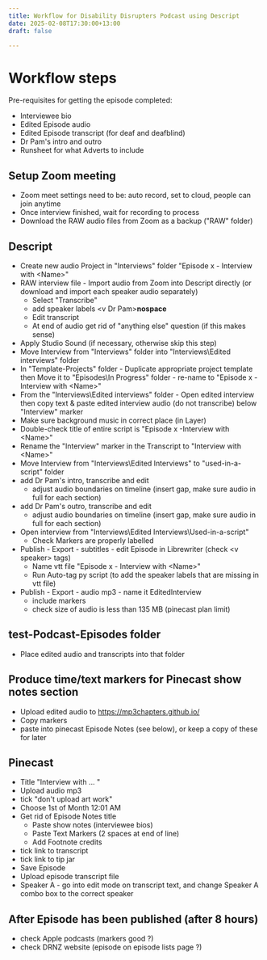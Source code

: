 ```yaml
---
title: Workflow for Disability Disrupters Podcast using Descript
date: 2025-02-08T17:30:00+13:00
draft: false

---
```


# Workflow steps
Pre-requisites for getting the episode completed:
* Interviewee bio
* Edited Episode audio
* Edited Episode transcript (for deaf and deafblind)
* Dr Pam's intro and outro
* Runsheet for what Adverts to include

## Setup Zoom meeting 
* Zoom meet settings need to be: auto record, set to cloud, people can join anytime
* Once interview finished, wait for recording to process
* Download the RAW audio files from Zoom as a backup ("RAW" folder)

## Descript
* Create new audio Project in "Interviews" folder "Episode x - Interview with &lt;Name&gt;"
* RAW interview file - Import audio from Zoom into Descript directly (or download and import each speaker audio separately)
	* Select "Transcribe"
	* add speaker labels &lt;v Dr Pam&gt;**nospace**
	* Edit transcript
	* At end of audio get rid of "anything else" question (if this makes sense)
* Apply Studio Sound (if necessary, otherwise skip this step)
* Move Interview from "Interviews" folder into "Interviews\Edited interviews" folder
* In "Template-Projects" folder - Duplicate appropriate project template then Move it to "Episodes\In Progress" folder - re-name to "Episode x - Interview with &lt;Name&gt;"
* From the "Interviews\Edited interviews" folder - Open edited interview then copy text & paste edited interview audio (do not transcribe) below "Interview" marker
* Make sure background music in correct place (in Layer)
* Double-check title of entire script is "Episode x -Interview with &lt;Name&gt;"
* Rename the "Interview" marker in the Transcript to "Interview with &lt;Name&gt;"
* Move Interview from "Interviews\Edited Interviews" to "used-in-a-script" folder
* add Dr Pam's intro, transcribe and edit
	* adjust audio boundaries on timeline (insert gap, make sure audio in full for each section)
* add Dr Pam's outro, transcribe and edit
	* adjust audio boundaries on timeline (insert gap, make sure audio in full for each section)
* Open interview from "Interviews\Edited Interviews\Used-in-a-script" 
	* Check Markers are properly labelled
* Publish - Export - subtitles - edit Episode in Librewriter (check &lt;v speaker&gt; tags)
	* Name vtt file "Episode x - Interview with &lt;Name&gt;"
	* Run Auto-tag py script (to add the speaker labels that are missing in vtt file)
* Publish - Export - audio mp3 - name it EditedInterview
	* include markers
	* check size of audio is less than 135 MB (pinecast plan limit)
		
## test-Podcast-Episodes folder
* Place edited audio and transcripts into that folder 

## Produce time/text markers for Pinecast show notes section
* Upload edited audio to https://mp3chapters.github.io/
* Copy markers
* paste into pinecast Episode Notes (see below), or keep a copy of these for later
		
## Pinecast
* Title "Interview with ... "
* Upload audio mp3
* tick "don't upload art work"
* Choose 1st of Month 12:01 AM
* Get rid of Episode Notes title	
	* Paste show notes (interviewee bios)
	* Paste Text Markers (2 spaces at end of line)
	* Add Footnote credits
* tick link to transcript
* tick link to tip jar
* Save Episode
* Upload episode transcript file
* Speaker A - go into edit mode on transcript text, and change Speaker A combo box to the correct speaker

## After Episode has been published (after 8 hours)
* check Apple podcasts (markers good ?)
* check DRNZ website (episode on episode lists page ?)
